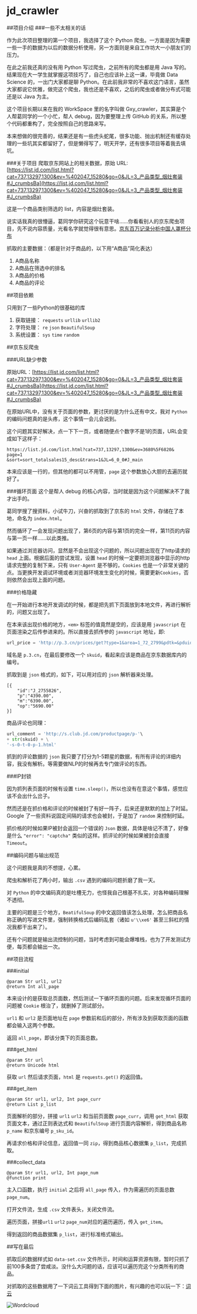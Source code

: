 # jd_crawler

##项目介绍
###一些不太相关的话

作为此次项目整理的第一个项目，我选择了这个 Python 爬虫。一方面是因为需要一些一手的数据为以后的数据分析使用，另一方面则是来自工作坊大一小朋友们的压力。

在此之前我还真的没有用 Python 写过爬虫，之前所有的爬虫都是用 Java 写的。结果现在大一学生就掌握这项技巧了，自己也应该补上这一课，毕竟做 Data Science 的，一出门大家都是聊 Python。在此前我非常的不喜欢这门语言，虽然大家都说它优雅，做完这个爬虫，我也还是不喜欢，之后的爬虫或者做分布式可能还是以 Java 为主。

这个项目长期以来在我的 WorkSpace 里的名字叫做 Gxy_crawler，其实算是个人帮葛同学的一个小忙，帮人 debug，因为要整理上传 GitHub 的关系，所以整个代码都重构了，完全按照自己的思路来写。

本来想做的很完善的，结果还是有一些虎头蛇尾，很多功能、抛出机制还有缓存处理的一些坑其实都留好了，但是懒得写了，明天开学，还有很多项目等着我去填坑。

###关于项目
爬取京东网站上的相关数据，原始 URL: [https://list.jd.com/list.html?cat=737,13297,1300&ev=%402047_15280&go=0&JL=3_产品类型_烟灶套装#J_crumbsBa](https://list.jd.com/list.html?cat=737,13297,1300&ev=%402047_15280&go=0&JL=3_产品类型_烟灶套装#J_crumbsBa)

这是一个商品类别筛选的 list，内容是烟灶套装。

说实话我真的很懵逼，葛同学你研究这个玩意干啥……你看看别人的京东爬虫项目，先不说内容质量，光看名字就觉得很有意思。[京东百万记录分析中国人罩杯分布](https://zhuanlan.zhihu.com/p/23790374)

抓取的主要数据：（都是针对于商品的，以下用“A商品”简化表达）

1. A商品名称
2. A商品在筛选中的排名
3. A商品的价格
4. A商品的评论

##项目依赖

只用到了一些Python的很基础的库

1. 获取链接： `requests` `urllib` `urllib2`
2. 字符处理： `re` `json` `BeautifulSoup`
3. 系统设置： `sys` `time` `random`

##京东反爬虫

###URL缺少参数

原始URL：[https://list.jd.com/list.html?cat=737,13297,1300&ev=%402047_15280&go=0&JL=3_产品类型_烟灶套装#J_crumbsBa](https://list.jd.com/list.html?cat=737,13297,1300&ev=%402047_15280&go=0&JL=3_产品类型_烟灶套装#J_crumbsBa)

在原始URL中，没有关于页面的参数，更讨厌的是为什么还有中文，我对 `Python` 的编码问题真的是头疼，这个事情一会儿会说到。

这个问题其实好解决，点一下下一页，或者随便点个数字不是1的页面，URL会变成如下这样子：

```
https://list.jd.com/list.html?cat=737,13297,1300&ev=3680%5F6820&
page=1
&sort=sort_totalsales15_desc&trans=1&JL=6_0_0#J_main
```

本来应该是一行的，但其他的都可以不用管，`page` 这个参数放心大胆的去遍历就好了。

###循环页面
这个是帮人 debug 的核心内容，当时就是因为这个问题解决不了我才出手的。

葛同学搜了搜资料，小试牛刀，兴奋的抓取到了京东的 `html` 文件，存储在了本地，命名为 `index.html`。

然而循环了一会发现问题出现了，第6页的内容与第1页的完全一样，第11页的内容与第一页一样……以此类推。

如果通过浏览器访问，显然是不会出现这个问题的，所以问题出现在了http请求的 `head` 上面。根据后面的尝试发现，设置 `head` 的时候一定要把浏览器中显示的http请求完整的复制下来，只有 `User-Agent` 是不够的，`Cookies` 也是一个非常关键的点。当更换开发调试环境或者浏览器环境发生变化的时候，需要更新`Cookies`，否则依然会出现上面的问题。 

###价格隐藏

在一开始进行本地开发调试的时候，都是把先抓下页面放到本地文件，再进行解析的，问题又出现了。

在本来该出现价格的地方，`<em>` 标签的值竟然是空的，应该是用 `javascript` 在页面渲染之后传参进来的。所以直接去抓传参的 `javascript` 地址，即:

```python
url_price = 'http://p.3.cn/prices/get?type=1&area=1_72_2799&pdtk=&pduid=14834698456071940921980&pdpin=&pdbp=0&skuid=J_' + str(skuid)
```

域名是 `p.3.cn`，在最后要修改一个 `skuid`，看起来应该是商品在京东数据库内的编号。

抓取到是 `json` 格式的，如下，可以用对应的 `json` 解析器来处理。

```
[{
	"id":"J_2755826",
	"p":"4390.00",
	"m":"6390.00",
	"op":"5690.00"
}]
```

商品评论也同理：

```python
url_comment = 'http://s.club.jd.com/productpage/p-'\
+ str(skuid) + \
'-s-0-t-0-p-1.html'
```

抓到的评论数据的 `json` 我只要了打分为1-5颗星的数据，有所有评论的详细内容，我没有解析。等需要做NLP的时候再去专门做评论的东西。

###IP封锁

因为抓列表页面的时候有设置 `time.sleep()`，所以也没有在意这个事情，感觉应该不会出什么岔子。

然而还是在抓价格和评论的时候被封了有好一阵子，后来还是默默的加上了时延。Google 了一些资料说固定间隔的请求也会被封，于是加了 `random` 来控制时延。

抓价格的时候如果IP被封会返回一个错误的 `Json` 数据，具体是啥记不清了，好像是什么 `"error": "captcha"` 类似的这样。抓评论的时候如果被封会直接 `Timeout`。

##编码问题与输出规范

这个问题我是真的不想提，心累。

爬虫和解析花了两小时，输出 `.csv` 遇到的编码问题折磨了我一天。

对 `Python` 的中文编码真的是吐槽无力，也怪我自己根基不扎实，对各种编码理解不透彻。

主要的问题是三个地方，`BeatifulSoup` 的中文返回值该怎么处理，怎么把商品名称正确的写进文件里，强制转换格式后编码乱套（诸如 `u'\\xe6'` 甚至三斜杠的情况我都干出来了）。

还有个问题就是输出流控制的问题，当时考虑到可能会爆堆栈，也为了开发测试方便，每页都会输出一次。

##项目流程

###initial
```
@param Str url1, url2
@return Int all_page
```
本来设计的是获取总页面数，然后测试一下循环页面的问题。后来发现循环页面的问题被 `Cookie` 根治了，就删掉了测试部分。

`url1` 和 `url2` 是页面地址在 `page` 参数前和后的部分，所有涉及到获取页面的函数都会输入这两个参数。

返回 `all_page`，即该分类下的页面总数。

###get_html
```
@param Str url
@return Unicode html
```
获取 `url` 然后请求页面，`html` 是 `requests.get()` 的返回值。

###get_item
```
@param Str url1, url2, Int page_curr
@return List p_list
```
页面解析的部分，拼接 `url1` `url2` 和当前页面数 `page_curr`，调用 `get_html` 获取页面文本，通过正则表达式和 `BeautifulSoup` 进行页面内容解析，得到商品名称 `p_name` 和京东编号 `p_sku_id`。

再请求价格和评论信息，返回值一同 `zip`，得到商品核心数据集 `p_list`，完成抓取。

###collect_data
```
@param Str url1, url2, Int page_num
@function print
```
主入口函数，执行 `initial` 之后将 `all_page` 传入，作为需遍历的页面总数 `page_num`。

打开文件流，生成 `.csv` 文件表头，关闭文件流。

遍历页面，拼接`url1` `url2` `page_num`对应的遍历遍历，传入 `get_item`。

得到返回的商品数据集 `p_list`，进行标准格式输出。 

##写在最后

抓取后的数据样式如 `data-set.csv` 文件所示，时间和运算资源有限，暂时只抓了前100多条尝了尝咸淡。没什么大问题的话，应该可以遍历完这个分类所有的商品。

对抓取的这些数据用了一下词云工具得到下面的图片，有兴趣的也可以玩一下：[词云](https://www.jasondavies.com/wordcloud/)

![Wordcloud](https://github.com/RyanQu/jd_crawler/blob/master/wordcloud.jpeg?raw=true)